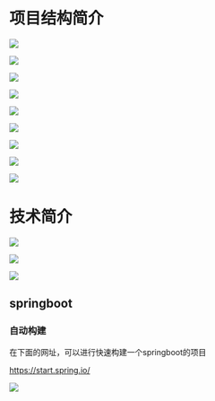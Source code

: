 # 项目结构简介

![](./images/2020-09-26_221215.png)



![](./images/2020-09-26_221350.png)

![](./images/2020-09-26_221509.png)



![](./images/2020-09-26_221600.png)







![](./images/2020-09-26_221652.png)



![](./images/2020-09-26_221720.png)



![](./images/2020-09-26_221745.png)





![](./images/2020-09-26_221824.png)



![](./images/2020-09-26_221843.png)













# 技术简介

![](./images/2020-09-26_221931.png)

![](./images/2020-09-26_222018.png)

![](./images/2020-09-26_222215.png)

## springboot

### 自动构建

在下面的网址，可以进行快速构建一个springboot的项目

https://start.spring.io/

![](images/2020-09-26_225102.png)

